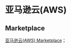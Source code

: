 # 亚马逊云(AWS)

## Marketplace
[亚马逊云(AWS) Marketplace](https://aws.amazon.com/marketplace/pp/prodview-6j7wqm5tobvko?sr=0-1&ref_=beagle&applicationId=AWSMPContessa)；
